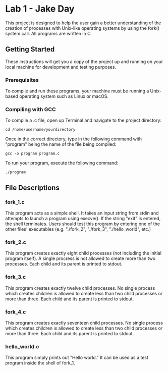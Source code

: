 # Lab 1 - Jake Day

This project is designed to help the user gain a better understanding of the creation of processes with Unix-like operating systems by using the fork() system call. All programs are written in C.

## Getting Started

These instructions will get you a copy of the project up and running on your local machine for development and testing purposes.

### Prerequisites

To compile and run these programs, your machine must be running a Unix-based operating system such as Linux or macOS.

### Compiling with GCC

To compile a .c file, open up Terminal and navigate to the project directory:

```
cd /home/username/yourdirectory
```

Once in the correct directory, type in the following command with "program" being the name of the file being compiled:
```
gcc -o program program.c
```

To run your program, execute the following command:

```
./program
```

## File Descriptions

### fork_1.c

This program acts as a simple shell. It takes an input string from stdin and attempts to launch a program using execve(). If the string "exit" is entered, the shell terminates. Users should test this program by entering one of the other files' executables (e.g. "./fork_2", "./fork_3", "./hello_world", etc.)

### fork_2.c

This program creates exactly eight child processes (not including the initial program itself). A single procress is not allowed to create more than two processes. Each child and its parent is printed to stdout.

### fork_3.c

This program creates exactly twelve child processes. No single process which creates children is allowed to create less than two child processes or more than three. Each child and its parent is printed to stdout.

### fork_4.c

This program creates exactly seventeen child processes. No single process which creates children is allowed to create less than two child processes or more than three. Each child and its parent is printed to stdout.

### hello_world.c

This program simply prints out "Hello world." It can be used as a test program inside the shell of fork_1.

